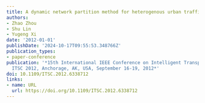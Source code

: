 ```yaml
---
title: A dynamic network partition method for heterogenous urban traffic networks
authors:
- Zhao Zhou
- Shu Lin
- Yugeng Xi
date: '2012-01-01'
publishDate: '2024-10-17T09:55:53.348766Z'
publication_types:
- paper-conference
publication: '*15th International IEEE Conference on Intelligent Transportation Systems,
  ITSC 2012, Anchorage, AK, USA, September 16-19, 2012*'
doi: 10.1109/ITSC.2012.6338712
links:
- name: URL
  url: https://doi.org/10.1109/ITSC.2012.6338712
---
```

